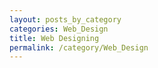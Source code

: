```yaml
---
layout: posts_by_category
categories: Web_Design
title: Web Designing
permalink: /category/Web_Design
---
```

